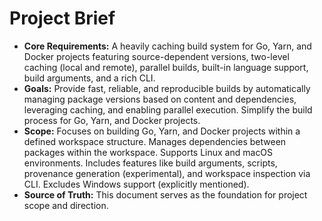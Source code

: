 # Project Brief

*   **Core Requirements:** A heavily caching build system for Go, Yarn, and Docker projects featuring source-dependent versions, two-level caching (local and remote), parallel builds, built-in language support, build arguments, and a rich CLI.
*   **Goals:** Provide fast, reliable, and reproducible builds by automatically managing package versions based on content and dependencies, leveraging caching, and enabling parallel execution. Simplify the build process for Go, Yarn, and Docker projects.
*   **Scope:** Focuses on building Go, Yarn, and Docker projects within a defined workspace structure. Manages dependencies between packages within the workspace. Supports Linux and macOS environments. Includes features like build arguments, scripts, provenance generation (experimental), and workspace inspection via CLI. Excludes Windows support (explicitly mentioned).
*   **Source of Truth:** This document serves as the foundation for project scope and direction.
